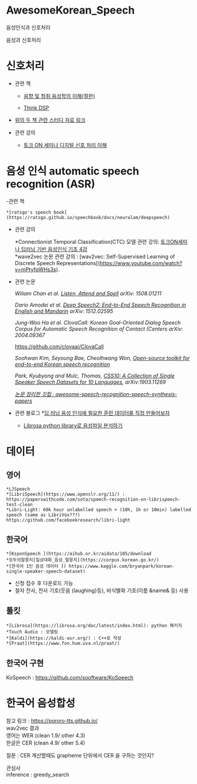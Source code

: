 # AwesomeKorean_Speech
음성인식과 신호처리




음성과 신호처리
# 신호처리

- 관련 책 
	* [음향 및 청취 음성학의 이해(절판)](http://used.kyobobook.co.kr/product/viewBookDetail.ink?cmdtBrcd=7281961375243&orderClick=LIP&Kc=SEBLBkusedsearch)

	* [Think DSP](https://github.com/AllenDowney/ThinkDSP)

- [위의 두 책 관련 스터디 자료 링크](https://drive.google.com/drive/folders/10rIXVgjbe6Y4OvVBp4jNSVYsxPwo61P1?usp=sharing)

- 관련 강의 
	* [토크 ON 세미나 디지털 신호 처리 이해](https://www.youtube.com/watch?v=RxbkEjV7c0o&list=PL9mhQYIlKEhem5_wrQqDtNqNcaDyFrYGN)
	  


# 음성 인식 automatic speech recognition (ASR)
-관련 책      

	*[ratsgo's speech book](https://ratsgo.github.io/speechbook/docs/neuralam/deepspeech)

- 관련 강의

	*Connectionist Temporal Classification(CTC) 모델 관련 강의: [토크ON세미나 딥러닝 기반 음성인식 기초 4강](https://www.youtube.com/watch?v=xQ0kkGb5gLk)     
	*wave2vec 논문 관련 강의 : [wav2vec: Self-Supervised Learning of Discrete Speech Representations[(https://www.youtube.com/watch?v=mPtyfqWHs3s).  


- 관련 논문      

	*Wiliam Chan et al. [Listen, Attend and Spell](https://arxiv.org/abs/1508.01211) arXiv: 1508.01211*      

	*Dario Amodei et al. [Deep Speech2: End-to-End Speech Recognition in English and Mandarin](https://arxiv.org/abs/1512.02595) arXiv: 1512.02595*

	*Jung-Woo Ha et al. ClovaCall: Korean Goal-Oriented Dialog Speech Corpus for Automatic Speech Recognition of Contact  (Centers arXiv: 2004.09367*

	https://github.com/clovaai/ClovaCall

	*Soohwan Kim, Seyoung Bae, Cheolhwang Won, [Open-source toolkit for end-to-end Korean speech recognition](https://www.sciencedirect.com/science/article/pii/S2665963821000026)*

	*Park, Kyubyong and Mulc, Thomas, [CSS10: A Collection of Single Speaker Speech Datasets for 10 Languages](https://github.com/Kyubyong/css10), arXiv:1903.11269*

	*[논문 정리한 깃헙 : awesome-speech-recognition-speech-synthesis-papers](https://github.com/zzw922cn/awesome-speech-recognition-speech-synthesis-papers)*

- 관련 블로그
	*[딥 러닝 음성 인식에 필요한 훈련 데이터를 직접 만들어보자](https://engineering.linecorp.com/ko/blog/voice-waveform-arbitrary-signal-to-noise-ratio-python/)
	* [Librosa python library로 음성파일 분석하기](https://banana-media-lab.tistory.com/entry/Librosa-python-library%EB%A1%9C-%EC%9D%8C%EC%84%B1%ED%8C%8C%EC%9D%BC-%EB%B6%84%EC%84%9D%ED%95%98%EA%B8%B0)


# 데이터    
## 영어    

	*LJSpeech
	*[LibriSpeech](https://www.openslr.org/11/) : https://paperswithcode.com/sota/speech-recognition-on-librispeech-test-clean
	*Libri-Light: 60k hour unlabelled speech + (10h, 1h or 10min) labelled speech (same as LibriVox???) https://github.com/facebookresearch/libri-light
	


## 한국어    

	*[KsponSpeech ](https://aihub.or.kr/aidata/105/download
	*모두의말뭉치[일상대화_음성_말뭉치](https://corpus.korean.go.kr/)
	*[한국어 1인 음성 데이터 ]( https://www.kaggle.com/bryanpark/korean-single-speaker-speech-dataset)

- 신청 접수 후 다운로드 가능
- 철자 전사, 전사 기호(웃음 {laughing}등), 비식별화 기호(이름 &name& 등) 사용

## 툴킷  

	*[Librosa](https://librosa.org/doc/latest/index.html): python 패키지
	*Touch Audio : 모델링
	*[Kaldi](https://kaldi-asr.org/) : C++로 작성
	*[Praat](https://www.fon.hum.uva.nl/praat/)



## 한국어 구현
KoSpeech : https://github.com/sooftware/KoSpeech

# 한국어 음성합성  
참고 링크 : https://pororo-tts.github.io/              
 wav2vec 결과         
영어는 WER (clean 1.9/ other 4.3)       
한글은 CER (clean 4.9/ other 5.4)        

질문 : CER 계산할때도 grapheme 단위에서 CER 을 구하는 것인지?           

관심사          
inference : greedy_search       







